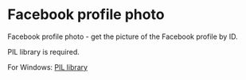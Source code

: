 # Facebook profile photo
Facebook profile photo - get the picture of the Facebook profile by ID.

PIL library is required.

For Windows: [PIL library](http://www.lfd.uci.edu/~gohlke/pythonlibs/#pillow)
